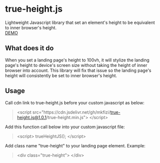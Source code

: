 # true-height.js
Lightweight Javascript library that set an element's height to be equivalent to inner browser's height.<br>
[DEMO](https://mkfizi.github.io/true-height.js)

## What does it do
When you set a landing page's height to 100vh, it will stylize the landing page's height to device's screen size without taking the height of inner browser into account. This library will fix that issue so the landing page's height will consistently be set to inner browser's height.

## Usage
Call cdn link to true-height.js before your custom javascript as below:
> &lt;script src="https://<i></i>cdn<i></i>.jsdelivr.net/gh/mkfizi/true-height.js@1.0.1/true-height.min.js"> &lt;/script>

Add this function call below into your custom javascript file:
> &lt;script> trueHeightJS(); &lt;/script>

Add class name "true-height" to your landing page element. Example:

> &lt;div class="true-height"> &lt;/div>
